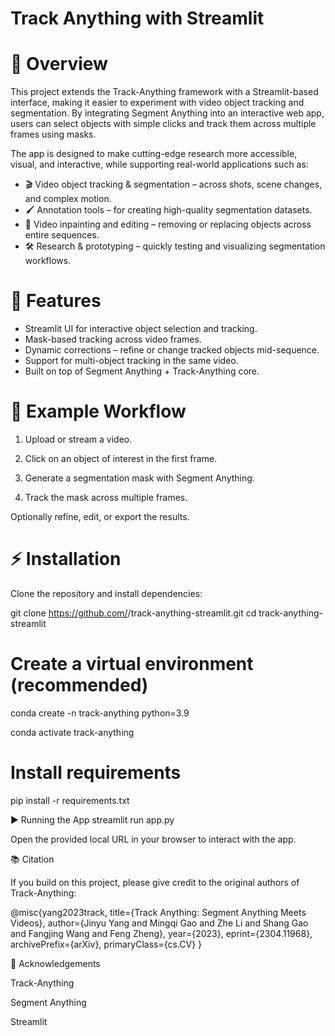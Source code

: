 # Track Anything with Streamlit
# 📌 Overview

This project extends the Track-Anything
 framework with a Streamlit-based interface, making it easier to experiment with video object tracking and segmentation. By integrating Segment Anything
 into an interactive web app, users can select objects with simple clicks and track them across multiple frames using masks.

The app is designed to make cutting-edge research more accessible, visual, and interactive, while supporting real-world applications such as:

<ul>
<li>🎬 Video object tracking & segmentation – across shots, scene changes, and complex motion.</li> 

<li>🖌 Annotation tools – for creating high-quality segmentation datasets.</li>

<li>🎨 Video inpainting and editing – removing or replacing objects across entire sequences.</li>

<li>🛠 Research & prototyping – quickly testing and visualizing segmentation workflows.</li>
</ul>


# 🚀 Features
<ul>
<li>Streamlit UI for interactive object selection and tracking.</li>

<li>Mask-based tracking across video frames.</li>

<li>Dynamic corrections – refine or change tracked objects mid-sequence.</li>

<li>Support for multi-object tracking in the same video.</li>

<li>Built on top of Segment Anything + Track-Anything core.</li>
</ul>

# 🎥 Example Workflow

1. Upload or stream a video.

2. Click on an object of interest in the first frame.

3. Generate a segmentation mask with Segment Anything.

4. Track the mask across multiple frames.

Optionally refine, edit, or export the results.

# ⚡ Installation

Clone the repository and install dependencies:

git clone https://github.com/<your-username>/track-anything-streamlit.git
cd track-anything-streamlit

# Create a virtual environment (recommended)
conda create -n track-anything python=3.9

conda activate track-anything

# Install requirements
pip install -r requirements.txt

▶️ Running the App
streamlit run app.py


Open the provided local URL in your browser to interact with the app.

📚 Citation

If you build on this project, please give credit to the original authors of Track-Anything:

@misc{yang2023track,
      title={Track Anything: Segment Anything Meets Videos}, 
      author={Jinyu Yang and Mingqi Gao and Zhe Li and Shang Gao and Fangjing Wang and Feng Zheng},
      year={2023},
      eprint={2304.11968},
      archivePrefix={arXiv},
      primaryClass={cs.CV}
}

🙏 Acknowledgements

Track-Anything

Segment Anything

Streamlit
